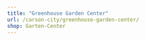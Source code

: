 ```yaml
---
title: "Greenhouse Garden Center"
url: /carson-city/greenhouse-garden-center/
shop: Garten-Center
---
```

